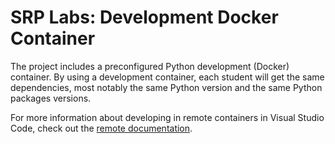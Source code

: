 # SRP Labs: Development Docker Container 

The project includes a preconfigured Python development (Docker) container. By using a development container, each student will get the same dependencies, most notably the same Python version and the same Python packages versions. 

For more information about developing in remote containers in Visual Studio Code, check out the [remote documentation](https://code.visualstudio.com/docs/remote/containers).
